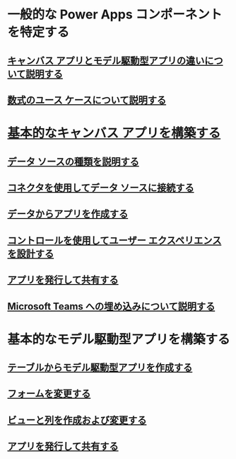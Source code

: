 # 一般的な Power Apps コンポーネントを特定する

## [キャンバス アプリとモデル駆動型アプリの違いについて説明する](https://learn.microsoft.com/ja-jp/power-apps/guidance/planning/app-type)

## [数式のユース ケースについて説明する](https://learn.microsoft.com/ja-jp/power-platform/power-fx/formula-reference)

# [基本的なキャンバス アプリを構築する](https://learn.microsoft.com/ja-jp/training/modules/build-app-solution/)

## [データ ソースの種類を説明する](https://learn.microsoft.com/ja-jp/power-apps/maker/canvas-apps/working-with-data-sources)

## [コネクタを使用してデータ ソースに接続する](https://learn.microsoft.com/ja-jp/power-apps/maker/canvas-apps/connections-list)

## [データからアプリを作成する](https://learn.microsoft.com/ja-jp/power-apps/maker/canvas-apps/get-started-create-from-blank)

## [コントロールを使用してユーザー エクスペリエンスを設計する](https://learn.microsoft.com/ja-jp/business-applications-release-notes/october18/powerapps/powerapps-delights-end-users)

## [アプリを発行して共有する](https://learn.microsoft.com/ja-jp/power-apps/maker/canvas-apps/share-app)

## [Microsoft Teams への埋め込みについて説明する](https://learn.microsoft.com/ja-jp/power-apps/teams/embed-teams-app)

# 基本的なモデル駆動型アプリを構築する

## [テーブルからモデル駆動型アプリを作成する](https://learn.microsoft.com/ja-jp/power-apps/maker/model-driven-apps/app-building-steps)

## [フォームを変更する](https://learn.microsoft.com/ja-jp/power-apps/maker/model-driven-apps/create-design-forms)

## [ビューと列を作成および変更する](https://learn.microsoft.com/ja-jp/power-apps/maker/model-driven-apps/choose-and-configure-columns)

## [アプリを発行して共有する](https://learn.microsoft.com/ja-jp/power-apps/maker/model-driven-apps/share-model-driven-app)

